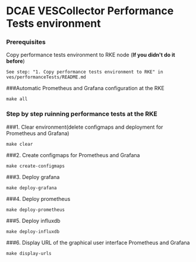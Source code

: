 DCAE VESCollector Performance Tests environment
===============================================

### Prerequisites
Copy performance tests environment to RKE node (**If you didn't do it before**)
```
See step: "1. Copy performance tests environment to RKE" in ves/performanceTests/README.md 
```
###Automatic Prometheus and Grafana configuration at the RKE
```
make all
```
### Step by step ruinning performance tests at the RKE

###1. Clear environment(delete configmaps and deployment for Prometheus and Grafana)
```
make clear
```
###2. Create configmaps for Prometheus and Grafana
```
make create-configmaps
```
###3. Deploy grafana
```
make deploy-grafana
```
###4. Deploy prometheus
```
make deploy-prometheus
```
###5. Deploy influxdb
```
make deploy-influxdb
```
###6. Display URL of the graphical user interface Prometheus and Grafana
```
make display-urls
```